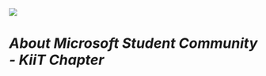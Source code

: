 <img src="https://techcommunity.microsoft.com/t5/image/serverpage/image-id/210643i4EC8BF4601B64E95?v=v2"/>
<h1><strong><em> About Microsoft Student Community - KiiT Chapter</em></strong></h1>

<!--

**Here are some ideas to get you started:**

🙋‍♀️ A short introduction - what is your organization all about?
🌈 Contribution guidelines - how can the community get involved?
👩‍💻 Useful resources - where can the community find your docs? Is there anything else the community should know?
🍿 Fun facts - what does your team eat for breakfast?
🧙 Remember, you can do mighty things with the power of [Markdown](https://docs.github.com/github/writing-on-github/getting-started-with-writing-and-formatting-on-github/basic-writing-and-formatting-syntax)
-->
